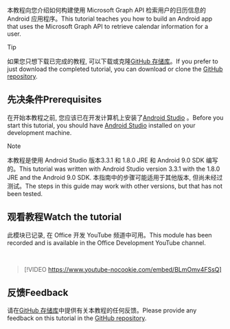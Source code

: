 <!-- markdownlint-disable MD002 MD041 -->

<span data-ttu-id="8712f-101">本教程向您介绍如何构建使用 Microsoft Graph API 检索用户的日历信息的 Android 应用程序。</span><span class="sxs-lookup"><span data-stu-id="8712f-101">This tutorial teaches you how to build an Android app that uses the Microsoft Graph API to retrieve calendar information for a user.</span></span>

> [!TIP]
> <span data-ttu-id="8712f-102">如果您只想下载已完成的教程, 可以下载或克隆[GitHub 存储库](https://github.com/microsoftgraph/msgraph-training-android)。</span><span class="sxs-lookup"><span data-stu-id="8712f-102">If you prefer to just download the completed tutorial, you can download or clone the [GitHub repository](https://github.com/microsoftgraph/msgraph-training-android).</span></span>

## <a name="prerequisites"></a><span data-ttu-id="8712f-103">先决条件</span><span class="sxs-lookup"><span data-stu-id="8712f-103">Prerequisites</span></span>

<span data-ttu-id="8712f-104">在开始本教程之前, 您应该已在开发计算机上安装了[Android Studio](https://developer.android.com/studio/) 。</span><span class="sxs-lookup"><span data-stu-id="8712f-104">Before you start this tutorial, you should have [Android Studio](https://developer.android.com/studio/) installed on your development machine.</span></span>

> [!NOTE]
> <span data-ttu-id="8712f-105">本教程是使用 Android Studio 版本3.3.1 和 1.8.0 JRE 和 Android 9.0 SDK 编写的。</span><span class="sxs-lookup"><span data-stu-id="8712f-105">This tutorial was written with Android Studio version 3.3.1 with the 1.8.0 JRE and the Android 9.0 SDK.</span></span> <span data-ttu-id="8712f-106">本指南中的步骤可能适用于其他版本, 但尚未经过测试。</span><span class="sxs-lookup"><span data-stu-id="8712f-106">The steps in this guide may work with other versions, but that has not been tested.</span></span>

## <a name="watch-the-tutorial"></a><span data-ttu-id="8712f-107">观看教程</span><span class="sxs-lookup"><span data-stu-id="8712f-107">Watch the tutorial</span></span>

<span data-ttu-id="8712f-108">此模块已记录, 在 Office 开发 YouTube 频道中可用。</span><span class="sxs-lookup"><span data-stu-id="8712f-108">This module has been recorded and is available in the Office Development YouTube channel.</span></span>

<!-- markdownlint-disable MD033 MD034 -->
<br/>

> [!VIDEO https://www.youtube-nocookie.com/embed/BLmOmv4FSsQ]
<!-- markdownlint-enable MD033 MD034 -->

## <a name="feedback"></a><span data-ttu-id="8712f-109">反馈</span><span class="sxs-lookup"><span data-stu-id="8712f-109">Feedback</span></span>

<span data-ttu-id="8712f-110">请在[GitHub 存储库](https://github.com/microsoftgraph/msgraph-training-android)中提供有关本教程的任何反馈。</span><span class="sxs-lookup"><span data-stu-id="8712f-110">Please provide any feedback on this tutorial in the [GitHub repository](https://github.com/microsoftgraph/msgraph-training-android).</span></span>
